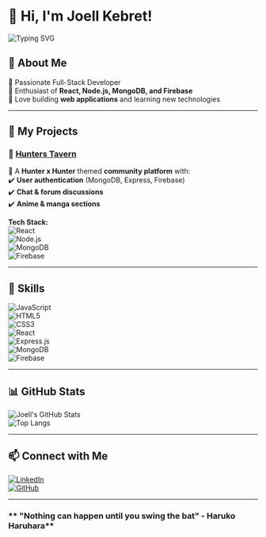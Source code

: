 # 👋 Hi, I'm Joell Kebret!  
![Typing SVG](https://readme-typing-svg.herokuapp.com?font=Fira+Code&size=22&pause=1000&color=32CD32&width=435&lines=Hi%2C+I'm+Joell+Kebret!+👋;Full-Stack+Developer+%7C+MERN+Stack;Passionate+about+building+projects!)

## 🌟 About Me  
🔹 Passionate Full-Stack Developer  
🔹 Enthusiast of **React, Node.js, MongoDB, and Firebase**  
🔹 Love building **web applications** and learning new technologies  

---

## 🚀 My Projects  

### 🎯 [Hunters Tavern](https://hunters-tavern.vercel.app)  
🔹 A **Hunter x Hunter** themed **community platform** with:  
✔️ **User authentication** (MongoDB, Express, Firebase)  
✔️ **Chat & forum discussions**  
✔️ **Anime & manga sections**  

**Tech Stack:**  
![React](https://img.shields.io/badge/React-20232A?style=for-the-badge&logo=react)  
![Node.js](https://img.shields.io/badge/Node.js-43853D?style=for-the-badge&logo=node.js&logoColor=white)  
![MongoDB](https://img.shields.io/badge/MongoDB-4EA94B?style=for-the-badge&logo=mongodb&logoColor=white)  
![Firebase](https://img.shields.io/badge/Firebase-ffca28?style=for-the-badge&logo=firebase&logoColor=black)  

---

## 📌 Skills  
![JavaScript](https://img.shields.io/badge/JavaScript-F7DF1E?style=for-the-badge&logo=javascript&logoColor=black)  
![HTML5](https://img.shields.io/badge/HTML5-E34F26?style=for-the-badge&logo=html5&logoColor=white)  
![CSS3](https://img.shields.io/badge/CSS3-1572B6?style=for-the-badge&logo=css3&logoColor=white)  
![React](https://img.shields.io/badge/React-20232A?style=for-the-badge&logo=react)  
![Express.js](https://img.shields.io/badge/Express.js-000000?style=for-the-badge&logo=express&logoColor=white)  
![MongoDB](https://img.shields.io/badge/MongoDB-4EA94B?style=for-the-badge&logo=mongodb&logoColor=white)  
![Firebase](https://img.shields.io/badge/Firebase-ffca28?style=for-the-badge&logo=firebase&logoColor=black)  

---

## 📊 GitHub Stats  
![Joell's GitHub Stats](https://github-readme-stats.vercel.app/api?username=joellkebret&show_icons=true&theme=radical)  
![Top Langs](https://github-readme-stats.vercel.app/api/top-langs/?username=joellkebret&layout=compact&theme=radical)  

---

## 📫 Connect with Me  
[![LinkedIn](https://img.shields.io/badge/LinkedIn-0077B5?style=for-the-badge&logo=linkedin&logoColor=white)](https://www.linkedin.com/in/joellkebret)  
[![GitHub](https://img.shields.io/badge/GitHub-181717?style=for-the-badge&logo=github&logoColor=white)](https://github.com/joellkebret)  

---

### ** "Nothing can happen until you swing the bat" - Haruko Haruhara**  
